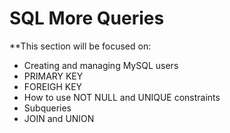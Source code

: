 # SQL More Queries

**This section will be focused on:
- Creating and managing MySQL users
- PRIMARY KEY
- FOREIGH KEY
- How to use NOT NULL and UNIQUE constraints
- Subqueries
- JOIN and UNION